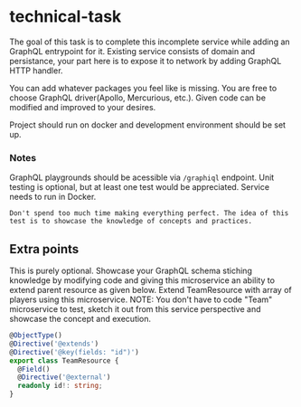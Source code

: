 # technical-task

The goal of this task is to complete this incomplete service while adding an GraphQL entrypoint for it.
Existing service consists of domain and persistance, your part here is to expose it to network by adding GraphQL HTTP handler.

You can add whatever packages you feel like is missing. You are free to choose GraphQL driver(Apollo, Mercurious, etc.).
Given code can be modified and improved to your desires.

Project should run on docker and development environment should be set up.

### Notes
GraphQL playgrounds should be acessible via `/graphiql` endpoint.
Unit testing is optional, but at least one test would be appreciated. 
Service needs to run in Docker.

```
Don't spend too much time making everything perfect. The idea of this test is to showcase the knowledge of concepts and practices.
```

## Extra points

This is purely optional. Showcase your GraphQL schema stiching knowledge by modifying code and giving this microservice an ability to extend parent resource as given below.
Extend TeamResource with array of players using this microservice.
NOTE: You don't have to code "Team" microservice to test, sketch it out from this service perspective and showcase the concept and execution.

```typescript
@ObjectType()
@Directive('@extends')
@Directive('@key(fields: "id")')
export class TeamResource {
  @Field()
  @Directive('@external')
  readonly id!: string;
}
```
